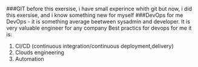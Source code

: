 ###GIT</b>
before this exersise, i have small experince whith git</b>
but now, i did this exersise, and i know something new for myself</b>
###DevOps for me 
DevOps - it is something average beetween sysadmin and developer.</b>
It is very valuable engineer for any company</b>
Best practics for devops for me it is: </b>
1. CI/CD (continuous integration/continuous deployment,delivery)</b>
2. Clouds engineering</b> 
3. Automation</b>
